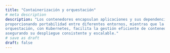 ```yaml
---
title: "Containerización y orquestación"
# meta description
description: "Los contenedores encapsulan aplicaciones y sus dependencias,
proporcionando portabilidad entre diferentes entornos, mientras que la
orquestación, con Kubernetes, facilita la gestión eficiente de contenedores,
asegurando su despliegue consistente y escalable."
# save as draft
draft: false
---
```

